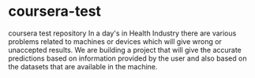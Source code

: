 # coursera-test
coursera test repository
In a day's in Health Industry there are various problems related to machines or devices which will give wrong or unaccepted results. We are building a project that will give the accurate predictions based on information provided by the user and also based on the datasets that are available in the machine.
